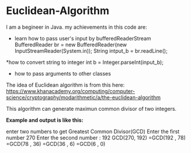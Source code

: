# Euclidean-Algorithm

I am a begineer in Java. 
my achievements in this code are:
* learn how to pass user's input by bufferedReaderStream
  BufferedReader br = new BufferedReader(new InputStreamReader(System.in));
 String intput_b =  br.readLine();

*how to convert string to integer
 int b = Integer.parseInt(input_b);

* how to pass arguments to other classes

The idea of Euclidean algorithm is from this here:
https://www.khanacademy.org/computing/computer-science/cryptography/modarithmetic/a/the-euclidean-algorithm

This algorithm can generate maximun common divisor of two integers.

**Example and output is like this:**

enter two numbers to get Greatest Common Divisor(GCD)
Enter the first number
270
Enter the second number :
192
GCD(270, 192)
=GCD(192 , 78) 
=GCD(78 , 36) 
=GCD(36 , 6) 
=GCD(6 , 0)
